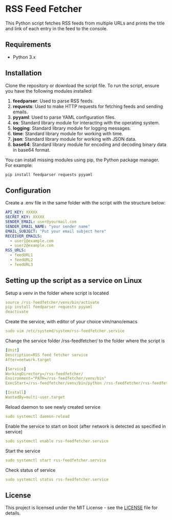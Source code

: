 # RSS Feed Fetcher

This Python script fetches RSS feeds from multiple URLs and prints the title and link of each entry in the feed to the console.

## Requirements

- Python 3.x

## Installation

Clone the repository or download the script file.
To run the script, ensure you have the following modules installed:

1. **feedparser**: Used to parse RSS feeds.
2. **requests**: Used to make HTTP requests for fetching feeds and sending emails.
3. **pyyaml**: Used to parse YAML configuration files.
4. **os**: Standard library module for interacting with the operating system.
5. **logging**: Standard library module for logging messages.
6. **time**: Standard library module for working with time.
7. **json**: Standard library module for working with JSON data.
8. **base64**: Standard library module for encoding and decoding binary data in base64 format.

You can install missing modules using pip, the Python package manager. For example:

```bash
pip install feedparser requests pyyaml
```

## Configuration

Create a .env file in the same folder with the script with the structure below:
```yaml
API_KEY: XXXXX
SECRET_KEY: XXXXX
SENDER_EMAIL: user@yourmail.com
SENDER_EMAIL_NAME: "your sender name"
EMAIL_SUBJECT: "Put your email subject here"
RECEIVER_EMAILS:
  - user1@example.com
  - user2@example.com
RSS_URLS:
  - feedURL1
  - feedURL2
  - feedURL3
```
## Setting up the script as a service on Linux
Setup a venv in the folder where script is located
```yaml
source /rss-feedfetcher/venv/bin/activate
pip install feedparser requests pyyaml
deactivate
```
Create the service, with editor of your choice vim/nano/emacs
```yaml
sudo vim /etc/systemd/system/rss-feedfetcher.service
```

Change the service folder /rss-feedfetcher/ to the folder where the script is
```yaml
[Unit]
Description=RSS feed fetcher service
After=network.target

[Service]
WorkingDirectory=/rss-feedfetcher/
Environment="PATH=/rss-feedfetcher/venv/bin"
ExecStart=/rss-feedfetcher/venv/bin/python /rss-feedfetcher/rss-feedfetcher.py

[Install]
WantedBy=multi-user.target
```

Reload daemon to see newly created service
```yaml
sudo systemctl daemon-reload
```
Enable the service to start on boot (after network is detected as specified in service)
```yaml
sudo systemctl enable rss-feedfetcher.service
```
Start the service
```yaml
sudo systemctl start rss-feedfetcher.service
```
Check status of service
```yaml
sudo systemctl status rss-feedfetcher.service
```



## License

This project is licensed under the MIT License - see the [LICENSE](LICENSE) file for details.
